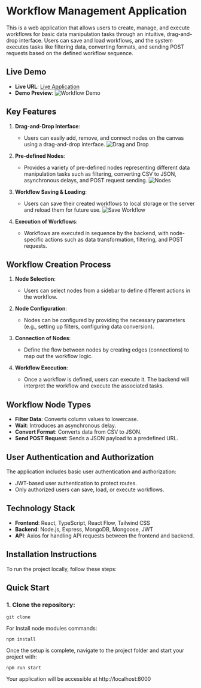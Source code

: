 # **Workflow Management Application**

This is a web application that allows users to create, manage, and execute workflows for basic data manipulation tasks through an intuitive, drag-and-drop interface. Users can save and load workflows, and the system executes tasks like filtering data, converting formats, and sending POST requests based on the defined workflow sequence.

## **Live Demo**

- **Live URL**: [Live Application](https://mernprojectwithreactflow-production.up.railway.app/)
- **Demo Preview**:
  ![Workflow Demo](https://drive.google.com/file/d/1fb9kcvmg__9yMzDxkofdt46brD0XFhEx/view)

## **Key Features**

1. **Drag-and-Drop Interface**:
   - Users can easily add, remove, and connect nodes on the canvas using a drag-and-drop interface.
     ![Drag and Drop](https://drive.google.com/file/d/1UEHKo_ObhhT_x0fCJGJ_7f-xp7-yeVqF/view?usp=sharing)

2. **Pre-defined Nodes**:
   - Provides a variety of pre-defined nodes representing different data manipulation tasks such as filtering, converting CSV to JSON, asynchronous delays, and POST request sending.
     ![Nodes](https://drive.google.com/file/d/1TjfoRWmNXGwSJ75o3m7HTMgQTNFRiH6v/view?usp=sharing)

3. **Workflow Saving & Loading**:
   - Users can save their created workflows to local storage or the server and reload them for future use.
     ![Save Workflow](https://drive.google.com/file/d/1fZMZ21RWZk9bhk1GmxgUdsEnnY2Tm1WB/view?usp=sharing)

4. **Execution of Workflows**:
   - Workflows are executed in sequence by the backend, with node-specific actions such as data transformation, filtering, and POST requests.

## **Workflow Creation Process**

1. **Node Selection**:
   - Users can select nodes from a sidebar to define different actions in the workflow.
  
2. **Node Configuration**:
   - Nodes can be configured by providing the necessary parameters (e.g., setting up filters, configuring data conversion).

3. **Connection of Nodes**:
   - Define the flow between nodes by creating edges (connections) to map out the workflow logic.

4. **Workflow Execution**:
   - Once a workflow is defined, users can execute it. The backend will interpret the workflow and execute the associated tasks.

## **Workflow Node Types**

- **Filter Data**: Converts column values to lowercase.
- **Wait**: Introduces an asynchronous delay.
- **Convert Format**: Converts data from CSV to JSON.
- **Send POST Request**: Sends a JSON payload to a predefined URL.

## **User Authentication and Authorization**

The application includes basic user authentication and authorization:
- JWT-based user authentication to protect routes.
- Only authorized users can save, load, or execute workflows.

## **Technology Stack**

- **Frontend**: React, TypeScript, React Flow, Tailwind CSS
- **Backend**: Node.js, Express, MongoDB, Mongoose, JWT
- **API**: Axios for handling API requests between the frontend and backend.

## **Installation Instructions**

To run the project locally, follow these steps:

## Quick Start
### **1. Clone the repository**:

```
git clone  
```

For Install node modules commands:

```
npm install
```

Once the setup is complete, navigate to the project folder and start your project with:

```
npm run start
```
Your application will be accessible at http://localhost:8000
